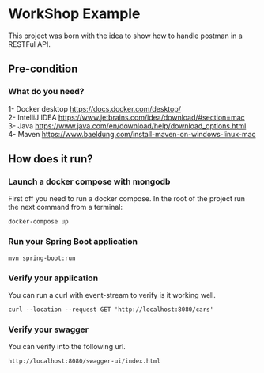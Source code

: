 # WorkShop Example

This project was born with the idea to show how to handle postman in a RESTFul API.

## Pre-condition

### What do you need?

1- Docker desktop https://docs.docker.com/desktop/ \
2- IntelliJ IDEA https://www.jetbrains.com/idea/download/#section=mac \
3- Java https://www.java.com/en/download/help/download_options.html \
4- Maven https://www.baeldung.com/install-maven-on-windows-linux-mac

## How does it run?

### Launch a docker compose with mongodb

First off you need to run a docker compose.
In the root of the project run the next command from a terminal:

    docker-compose up 

### Run your Spring Boot application

    mvn spring-boot:run

### Verify your application

You can run a curl with event-stream to verify is it working well.

    curl --location --request GET 'http://localhost:8080/cars'

### Verify your swagger

You can verify into the following url.

    http://localhost:8080/swagger-ui/index.html
